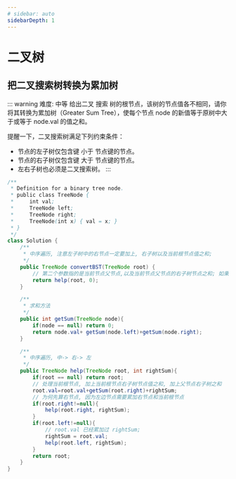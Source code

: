 ```yaml
---
# sidebar: auto
sidebarDepth: 1
---
```

# 二叉树
## 把二叉搜索树转换为累加树
::: warning 难度: 中等
给出二叉 搜索 树的根节点，该树的节点值各不相同，请你将其转换为累加树（Greater Sum Tree），使每个节点 node 的新值等于原树中大于或等于 node.val 的值之和。

提醒一下，二叉搜索树满足下列约束条件：
- 节点的左子树仅包含键 小于 节点键的节点。
- 节点的右子树仅包含键 大于 节点键的节点。
- 左右子树也必须是二叉搜索树。
:::

```java
/**
 * Definition for a binary tree node.
 * public class TreeNode {
 *     int val;
 *     TreeNode left;
 *     TreeNode right;
 *     TreeNode(int x) { val = x; }
 * }
 */
class Solution {
    /**
     * 中序遍历, 注意左子树中的右节点一定要加上, 右子树以及当前根节点值之和;
     */
    public TreeNode convertBST(TreeNode root) {
        // 第二个参数指的是当前节点父节点,以及当前节点父节点的右子树节点之和; 如果当前节点为父节点则取0;
        return help(root, 0);
    }

    /**
     * 求和方法
     */
    public int getSum(TreeNode node){
        if(node == null) return 0;
        return node.val+ getSum(node.left)+getSum(node.right);
    }

    /**
     * 中序遍历, 中-> 右-> 左
     */
    public TreeNode help(TreeNode root, int rightSum){
        if(root == null) return root;
        // 处理当前根节点, 加上当前根节点右子树节点值之和, 加上父节点右子树之和
        root.val=root.val+getSum(root.right)+rightSum;
        // 为何先算右节点, 因为左边节点需要累加右节点和当前根节点
        if(root.right!=null){
            help(root.right, rightSum);
        }
        if(root.left!=null){
            // root.val 已经累加过 rightSum;
            rightSum = root.val;
            help(root.left, rightSum);
        }
        return root;
    }
}
```